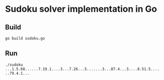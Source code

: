 # Sudoku solver implementation in Go


## Build

`go build sudoku.go`

## Run

`./sudoku ...1.5.68......7.19.1....3...7.26...5.......3...87.4...3....8.51.5......79.4.1...`
